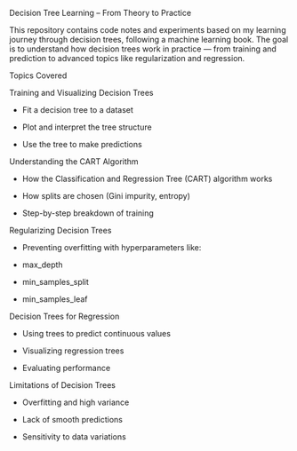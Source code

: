 Decision Tree Learning – From Theory to Practice

This repository contains code notes and experiments based on my learning journey through decision trees, following a machine learning book. The goal is to understand how decision trees work in practice — from training and prediction to advanced topics like regularization and regression.

Topics Covered

Training and Visualizing Decision Trees

- Fit a decision tree to a dataset

- Plot and interpret the tree structure

- Use the tree to make predictions

Understanding the CART Algorithm

- How the Classification and Regression Tree (CART) algorithm works

- How splits are chosen (Gini impurity, entropy)

- Step-by-step breakdown of training

Regularizing Decision Trees

- Preventing overfitting with hyperparameters like:

- max_depth

- min_samples_split

- min_samples_leaf

Decision Trees for Regression

- Using trees to predict continuous values

- Visualizing regression trees

- Evaluating performance

Limitations of Decision Trees

- Overfitting and high variance

- Lack of smooth predictions

- Sensitivity to data variations
